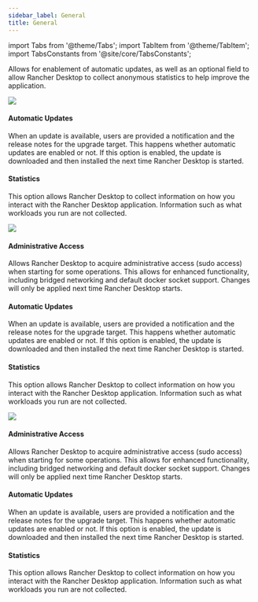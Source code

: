 ```yaml
---
sidebar_label: General
title: General
---
```


import Tabs from '@theme/Tabs';
import TabItem from '@theme/TabItem';
import TabsConstants from '@site/core/TabsConstants';

Allows for enablement of automatic updates, as well as an optional field to allow Rancher Desktop to collect anonymous statistics to help improve the application.

<Tabs groupId="os" defaultValue={TabsConstants.defaultOs}>
<TabItem value="Windows">

![](rd-versioned-asset://preferences/Windows_application_tabGeneral.png)

#### Automatic Updates

When an update is available, users are provided a notification and the release notes for the upgrade target. This happens whether automatic updates are enabled or not. If this option is enabled, the update is downloaded and then installed the next time Rancher Desktop is started.

#### Statistics

This option allows Rancher Desktop to collect information on how you interact with the Rancher Desktop application. Information such as what workloads you run are not collected.

</TabItem>
<TabItem value="macOS">

![](rd-versioned-asset://preferences/macOS_application_tabGeneral.png)

#### Administrative Access

Allows Rancher Desktop to acquire administrative access (sudo access) when starting for some operations. This allows for enhanced functionality, including bridged networking and default docker socket support. Changes will only be applied next time Rancher Desktop starts.

#### Automatic Updates

When an update is available, users are provided a notification and the release notes for the upgrade target. This happens whether automatic updates are enabled or not. If this option is enabled, the update is downloaded and then installed the next time Rancher Desktop is started.

#### Statistics

This option allows Rancher Desktop to collect information on how you interact with the Rancher Desktop application. Information such as what workloads you run are not collected.

</TabItem>
<TabItem value="Linux">

![](rd-versioned-asset://preferences/Linux_application_tabGeneral.png)

#### Administrative Access

Allows Rancher Desktop to acquire administrative access (sudo access) when starting for some operations. This allows for enhanced functionality, including bridged networking and default docker socket support. Changes will only be applied next time Rancher Desktop starts.

#### Automatic Updates

When an update is available, users are provided a notification and the release notes for the upgrade target. This happens whether automatic updates are enabled or not. If this option is enabled, the update is downloaded and then installed the next time Rancher Desktop is started.

#### Statistics

This option allows Rancher Desktop to collect information on how you interact with the Rancher Desktop application. Information such as what workloads you run are not collected.

</TabItem>
</Tabs>
